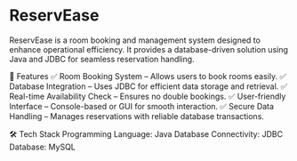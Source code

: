 # ReservEase
ReservEase is a room booking and management system designed to enhance operational efficiency. It provides a database-driven solution using Java and JDBC for seamless reservation handling.

🚀 Features
✅ Room Booking System – Allows users to book rooms easily.
✅ Database Integration – Uses JDBC for efficient data storage and retrieval.
✅ Real-time Availability Check – Ensures no double bookings.
✅ User-friendly Interface – Console-based or GUI for smooth interaction.
✅ Secure Data Handling – Manages reservations with reliable database transactions.

🛠️ Tech Stack
Programming Language: Java
Database Connectivity: JDBC
Database: MySQL
